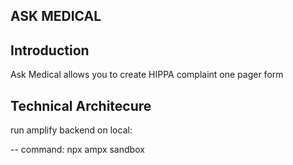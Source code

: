 ## ASK MEDICAL

## Introduction

Ask Medical allows you to create HIPPA complaint one pager form

## Technical Architecure


run amplify backend on local: 

-- command: npx ampx sandbox
